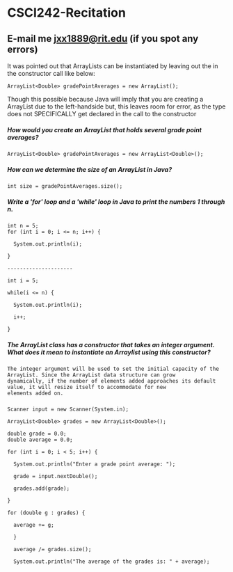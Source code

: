 # CSCI242-Recitation
## E-mail me jxx1889@rit.edu (if you spot any errors)

It was pointed out that ArrayLists can be instantiated by leaving out the <Double> in the constructor call like below:
```
ArrayList<Double> gradePointAverages = new ArrayList();
```
Though this possible because Java will imply that you are creating a <Double> ArrayList due to the left-handside but,
this leaves room for error, as the type does not SPECIFICALLY get declared in the call to the constructor

##### How would you create an ArrayList that holds several grade point averages?
```
ArrayList<Double> gradePointAverages = new ArrayList<Double>();
```

##### How can we determine the size of an ArrayList in Java?
```
int size = gradePointAverages.size();
```
##### Write a 'for' loop and a 'while' loop in Java to print the numbers 1 through n.
```
int n = 5;
for (int i = 0; i <= n; i++) {

  System.out.println(i);
  
}

---------------------

int i = 5;

while(i <= n) {  

  System.out.println(i);
  
  i++;
  
}
```
##### The ArrayList class has a constructor that takes an integer argument. What does it mean to instantiate an Arraylist using this constructor?
```
The integer argument will be used to set the initial capacity of the ArrayList. Since the ArrayList data structure can grow
dynamically, if the number of elements added approaches its default value, it will resize itself to accommodate for new
elements added on.
```
##### 
```
Scanner input = new Scanner(System.in);

ArrayList<Double> grades = new ArrayList<Double>();

double grade = 0.0;
double average = 0.0;

for (int i = 0; i < 5; i++) {

  System.out.println("Enter a grade point average: ");
  
  grade = input.nextDouble();
  
  grades.add(grade);

}

for (double g : grades) {

  average += g;
  
  }
  
  average /= grades.size();
  
  System.out.println("The average of the grades is: " + average);
```
  







